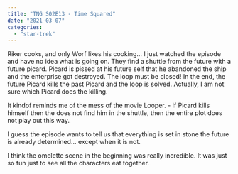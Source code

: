 ```yaml
---
title: "TNG S02E13 - Time Squared"
date: "2021-03-07"
categories: 
  - "star-trek"
---
```


Riker cooks, and only Worf likes his cooking... I just watched the episode and have no idea what is going on. They find a shuttle from the future with a future picard. Picard is pissed at his future self that he abandoned the ship and the enterprise got destroyed. The loop must be closed! In the end, the future Picard kills the past Picard and the loop is solved. Actually, I am not sure which Picard does the killing.

It kindof reminds me of the mess of the movie Looper. - If Picard kills himself then the does not find him in the shuttle, then the entire plot does not play out this way.

I guess the episode wants to tell us that everything is set in stone the future is already determined... except when it is not.

I think the omelette scene in the beginning was really incredible. It was just so fun just to see all the characters eat together.
